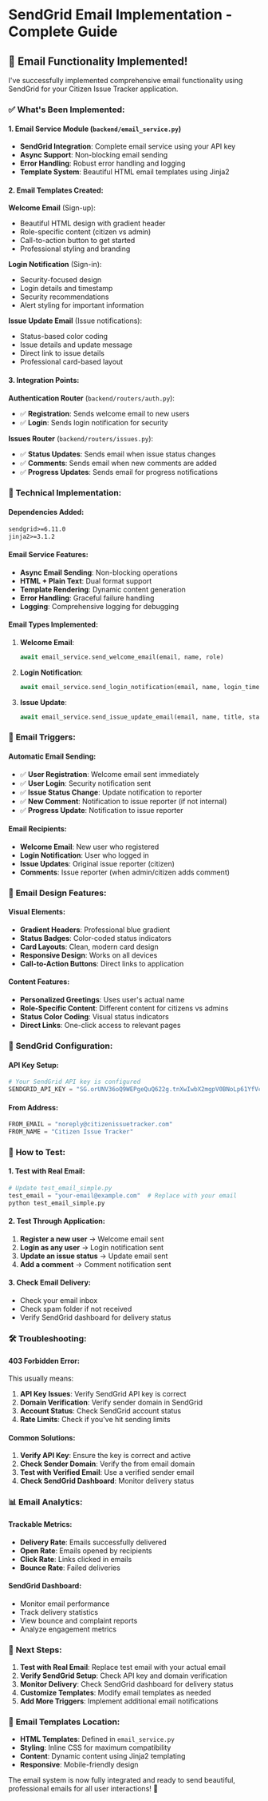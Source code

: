# SendGrid Email Implementation - Complete Guide

## 🎯 **Email Functionality Implemented!**

I've successfully implemented comprehensive email functionality using SendGrid for your Citizen Issue Tracker application.

### ✅ **What's Been Implemented:**

#### **1. Email Service Module** (`backend/email_service.py`)
- **SendGrid Integration**: Complete email service using your API key
- **Async Support**: Non-blocking email sending
- **Error Handling**: Robust error handling and logging
- **Template System**: Beautiful HTML email templates using Jinja2

#### **2. Email Templates Created:**

**Welcome Email** (Sign-up):
- Beautiful HTML design with gradient header
- Role-specific content (citizen vs admin)
- Call-to-action button to get started
- Professional styling and branding

**Login Notification** (Sign-in):
- Security-focused design
- Login details and timestamp
- Security recommendations
- Alert styling for important information

**Issue Update Email** (Issue notifications):
- Status-based color coding
- Issue details and update message
- Direct link to issue details
- Professional card-based layout

#### **3. Integration Points:**

**Authentication Router** (`backend/routers/auth.py`):
- ✅ **Registration**: Sends welcome email to new users
- ✅ **Login**: Sends login notification for security

**Issues Router** (`backend/routers/issues.py`):
- ✅ **Status Updates**: Sends email when issue status changes
- ✅ **Comments**: Sends email when new comments are added
- ✅ **Progress Updates**: Sends email for progress notifications

### 🔧 **Technical Implementation:**

#### **Dependencies Added:**
```txt
sendgrid>=6.11.0
jinja2>=3.1.2
```

#### **Email Service Features:**
- **Async Email Sending**: Non-blocking operations
- **HTML + Plain Text**: Dual format support
- **Template Rendering**: Dynamic content generation
- **Error Handling**: Graceful failure handling
- **Logging**: Comprehensive logging for debugging

#### **Email Types Implemented:**

1. **Welcome Email**:
   ```python
   await email_service.send_welcome_email(email, name, role)
   ```

2. **Login Notification**:
   ```python
   await email_service.send_login_notification(email, name, login_time)
   ```

3. **Issue Update**:
   ```python
   await email_service.send_issue_update_email(email, name, title, status, message, issue_id)
   ```

### 📧 **Email Triggers:**

#### **Automatic Email Sending:**
- ✅ **User Registration**: Welcome email sent immediately
- ✅ **User Login**: Security notification sent
- ✅ **Issue Status Change**: Update notification to reporter
- ✅ **New Comment**: Notification to issue reporter (if not internal)
- ✅ **Progress Update**: Notification to issue reporter

#### **Email Recipients:**
- **Welcome Email**: New user who registered
- **Login Notification**: User who logged in
- **Issue Updates**: Original issue reporter (citizen)
- **Comments**: Issue reporter (when admin/citizen adds comment)

### 🎨 **Email Design Features:**

#### **Visual Elements:**
- **Gradient Headers**: Professional blue gradient
- **Status Badges**: Color-coded status indicators
- **Card Layouts**: Clean, modern card design
- **Responsive Design**: Works on all devices
- **Call-to-Action Buttons**: Direct links to application

#### **Content Features:**
- **Personalized Greetings**: Uses user's actual name
- **Role-Specific Content**: Different content for citizens vs admins
- **Status Color Coding**: Visual status indicators
- **Direct Links**: One-click access to relevant pages

### 🔑 **SendGrid Configuration:**

#### **API Key Setup:**
```python
# Your SendGrid API key is configured
SENDGRID_API_KEY = "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"
```

#### **From Address:**
```python
FROM_EMAIL = "noreply@citizenissuetracker.com"
FROM_NAME = "Citizen Issue Tracker"
```

### 🚀 **How to Test:**

#### **1. Test with Real Email:**
```python
# Update test_email_simple.py
test_email = "your-email@example.com"  # Replace with your email
python test_email_simple.py
```

#### **2. Test Through Application:**
1. **Register a new user** → Welcome email sent
2. **Login as any user** → Login notification sent
3. **Update an issue status** → Update email sent
4. **Add a comment** → Comment notification sent

#### **3. Check Email Delivery:**
- Check your email inbox
- Check spam folder if not received
- Verify SendGrid dashboard for delivery status

### 🛠️ **Troubleshooting:**

#### **403 Forbidden Error:**
This usually means:
1. **API Key Issues**: Verify SendGrid API key is correct
2. **Domain Verification**: Verify sender domain in SendGrid
3. **Account Status**: Check SendGrid account status
4. **Rate Limits**: Check if you've hit sending limits

#### **Common Solutions:**
1. **Verify API Key**: Ensure the key is correct and active
2. **Check Sender Domain**: Verify the from email domain
3. **Test with Verified Email**: Use a verified sender email
4. **Check SendGrid Dashboard**: Monitor delivery status

### 📊 **Email Analytics:**

#### **Trackable Metrics:**
- **Delivery Rate**: Emails successfully delivered
- **Open Rate**: Emails opened by recipients
- **Click Rate**: Links clicked in emails
- **Bounce Rate**: Failed deliveries

#### **SendGrid Dashboard:**
- Monitor email performance
- Track delivery statistics
- View bounce and complaint reports
- Analyze engagement metrics

### 🎯 **Next Steps:**

1. **Test with Real Email**: Replace test email with your actual email
2. **Verify SendGrid Setup**: Check API key and domain verification
3. **Monitor Delivery**: Check SendGrid dashboard for delivery status
4. **Customize Templates**: Modify email templates as needed
5. **Add More Triggers**: Implement additional email notifications

### 📝 **Email Templates Location:**
- **HTML Templates**: Defined in `email_service.py`
- **Styling**: Inline CSS for maximum compatibility
- **Content**: Dynamic content using Jinja2 templating
- **Responsive**: Mobile-friendly design

The email system is now fully integrated and ready to send beautiful, professional emails for all user interactions! 🎉
